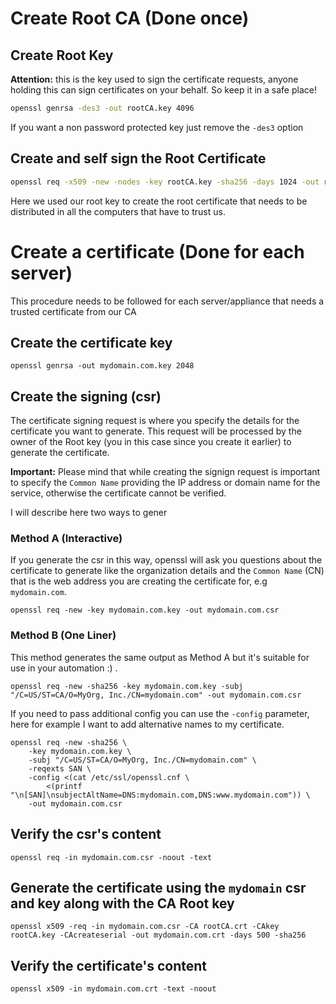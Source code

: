 # Create Root CA (Done once)

## Create Root Key

**Attention:** this is the key used to sign the certificate requests, anyone holding this can sign certificates on your behalf. So keep it in a safe place!

```bash
openssl genrsa -des3 -out rootCA.key 4096
```

If you want a non password protected key just remove the `-des3` option


## Create and self sign the Root Certificate

```bash
openssl req -x509 -new -nodes -key rootCA.key -sha256 -days 1024 -out rootCA.crt
```

Here we used our root key to create the root certificate that needs to be distributed in all the computers that have to trust us.


# Create a certificate (Done for each server)

This procedure needs to be followed for each server/appliance that needs a trusted certificate from our CA

## Create the certificate key

```
openssl genrsa -out mydomain.com.key 2048
```

## Create the signing  (csr)

The certificate signing request is where you specify the details for the certificate you want to generate.
This request will be processed by the owner of the Root key (you in this case since you create it earlier) to generate the certificate.

**Important:** Please mind that while creating the signign request is important to specify the `Common Name` providing the IP address or domain name for the service, otherwise the certificate cannot be verified.

I will describe here two ways to gener

### Method A (Interactive)

If you generate the csr in this way, openssl will ask you questions about the certificate to generate like the organization details and the `Common Name` (CN) that is the web address you are creating the certificate for, e.g `mydomain.com`.

```
openssl req -new -key mydomain.com.key -out mydomain.com.csr
```

### Method B (One Liner)

This method generates the same output as Method A but it's suitable for use in your automation :) .

```
openssl req -new -sha256 -key mydomain.com.key -subj "/C=US/ST=CA/O=MyOrg, Inc./CN=mydomain.com" -out mydomain.com.csr
```

If you need to pass additional config you can use the `-config` parameter, here for example I want to add alternative names to my certificate.

```
openssl req -new -sha256 \
    -key mydomain.com.key \
    -subj "/C=US/ST=CA/O=MyOrg, Inc./CN=mydomain.com" \
    -reqexts SAN \
    -config <(cat /etc/ssl/openssl.cnf \
        <(printf "\n[SAN]\nsubjectAltName=DNS:mydomain.com,DNS:www.mydomain.com")) \
    -out mydomain.com.csr
```


## Verify the csr's content

```
openssl req -in mydomain.com.csr -noout -text
```

## Generate the certificate using the `mydomain` csr and key along with the CA Root key

```
openssl x509 -req -in mydomain.com.csr -CA rootCA.crt -CAkey rootCA.key -CAcreateserial -out mydomain.com.crt -days 500 -sha256
```

## Verify the certificate's content

```
openssl x509 -in mydomain.com.crt -text -noout
```
 